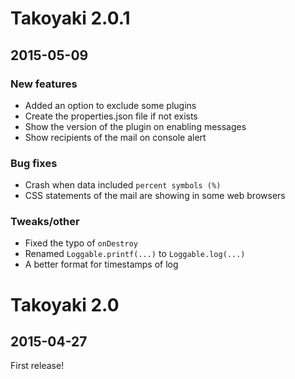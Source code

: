 # Takoyaki 2.0.1
## 2015-05-09
### New features
- Added an option to exclude some plugins
- Create the properties.json file if not exists
- Show the version of the plugin on enabling messages
- Show recipients of the mail on console alert
### Bug fixes
- Crash when data included `percent symbols (%)`
- CSS statements of the mail are showing in some web browsers
### Tweaks/other
- Fixed the typo of `onDestroy`
- Renamed `Loggable.printf(...)` to `Loggable.log(...)`
- A better format for timestamps of log

# Takoyaki 2.0
## 2015-04-27
First release!